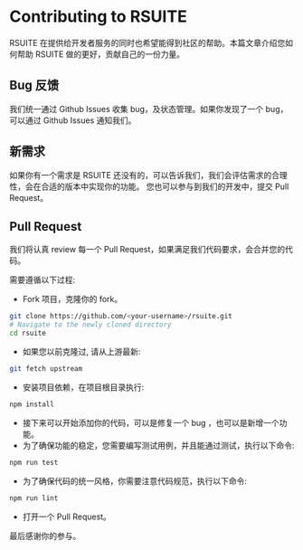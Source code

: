 # Contributing to RSUITE

RSUITE 在提供给开发者服务的同时也希望能得到社区的帮助。本篇文章介绍您如何帮助 RSUITE 做的更好，贡献自己的一份力量。

## Bug 反馈

我们统一通过 Github Issues 收集 bug，及状态管理。如果你发现了一个 bug，可以通过 Github Issues 通知我们。

## 新需求

如果你有一个需求是 RSUITE 还没有的，可以告诉我们，我们会评估需求的合理性，会在合适的版本中实现你的功能。 您也可以参与到我们的开发中，提交 Pull Request。

## Pull Request

我们将认真 review 每一个 Pull Request，如果满足我们代码要求，会合并您的代码。

需要遵循以下过程:

* Fork 项目，克隆你的 fork。

```bash
git clone https://github.com/<your-username>/rsuite.git
# Navigate to the newly cloned directory
cd rsuite
```

* 如果您以前克隆过, 请从上游最新:

```bash
git fetch upstream
```

* 安装项目依赖，在项目根目录执行:

```bash
npm install
```

* 接下来可以开始添加你的代码，可以是修复一个 bug ，也可以是新增一个功能。
* 为了确保功能的稳定，您需要编写测试用例，并且能通过测试，执行以下命令:

```bash
npm run test
```

* 为了确保代码的统一风格，你需要注意代码规范，执行以下命令:

```bash
npm run lint
```

* 打开一个 Pull Request。

最后感谢你的参与。
